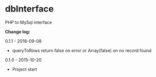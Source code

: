 # dbInterface
PHP to MySql interface


<b>Change log:</b>

0.1.1 - 2016-09-08
-	queryToRows return false on error or Array(false) on no record found 

0.1.0 - 2015-10-20
- Project start
